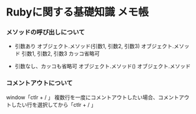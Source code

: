 # Rubyに関する基礎知識 メモ帳
### メソッドの呼び出しについて
* 引数あり
オブジェクト.メソッド(引数1, 引数2, 引数3)
オブジェクト.メソッド 引数1, 引数2, 引数3 カッコ省略可

* 引数なし、カッコも省略可
オブジェクト.メソッド()
オブジェクト.メソッド

### コメントアウトについて
window「ctlr + / 」
複数行を一度にコメントアウトしたい場合、コメントアウトしたい行を選択してから「ctlr + / 」